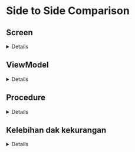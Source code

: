 # Side to Side Comparison

## Screen
<details>
  
**MVVM**
Screen yang Bulky.
Reduksi dimana-mana.
Prosedur yang tidak terdefinisi dengan jelas.

```kotlin
@OptIn(ExperimentalMaterial3Api::class)
@Composable
fun Registration(
    tncResult: Result<Any>? = null,
    gotoRegistrationTNC: () -> Unit = {},
    goToRegistrationForm: () -> Unit = {}
) {
    // data state
    val viewModel = viewModel { RegistrationViewModel() }
    val eligibilityState by viewModel.eligibility.collectAsStateWithLifecycle()
    val userInfoState by viewModel.userInfo.collectAsStateWithLifecycle()
    val registrationInquiry by viewModel.registrationInquiry.collectAsStateWithLifecycle()

    // ui state
    val isLoading by produceState(false, eligibilityState, userInfoState, registrationInquiry) {
        value = listOf(eligibilityState, userInfoState, registrationInquiry).any { it is VMState.Loading }
    }

    // note: TIDAK ADA GARANSI LAUNCH EFFECT AKAN TERLOKALISASI
    // serta TIDAK ADA GARANSI bahwa URUTAN LAUNCH EFFECT AKAN SESUAI URUTAN PROSEDUR

    LaunchedEffect(registrationInquiry) {
        when (registrationInquiry) {
            is VMState.Success -> {
                // data tidak dapat mengatakan intensi user,
                // oleh karena itu, pattern recognition / prediction perlu di lakukan untuk meyimpulkan keinginan user.

                // melakukan prediksi intensi user (dummy)
                // ... done

                // kesimpulan = user ingin melakukan registrasi
                // menjalankan prosedur ke 5

                goToRegistrationForm.invoke()
            }

            else -> {

            }
        }
    }

    LaunchedEffect(eligibilityState) {
        when (eligibilityState) {
            is VMState.Success<*> -> {
                // data tidak dapat mengatakan intensi user,
                // oleh karena itu, pattern recognition / prediction perlu di lakukan untuk meyimpulkan keinginan user.

                // melakukan prediksi intensi user (dummy)
                // ... done

                // kesimpulan = user ingin melakukan registrasi
                // menjalankan prosedur ke 2

                gotoRegistrationTNC.invoke()
            }

            else -> {}
        }
    }

    // SEBUAH PROSEDUR YANG MERUSAK LOKALISASI LAUNCH EFEK
    val sebuahReduksiYangSangatPentingDanHarusBeradaDisini = remember { derivedStateOf { Unit } }
    val sebuahReduksiYangSangatPentingDanHarusBeradaDisini2 = remember { derivedStateOf { Unit } }
    val sebuahReduksiYangSangatPentingDanHarusBeradaDisini3 = remember { derivedStateOf { Unit } }
    val sebuahReduksiYangSangatPentingDanHarusBeradaDisini4 = remember { derivedStateOf { Unit } }

    LaunchedEffect(userInfoState) {
        when (userInfoState) {
            is VMState.Success -> {
                // data tidak dapat mengatakan intensi user,
                // oleh karena itu, pattern recognition / prediction perlu di lakukan untuk meyimpulkan keinginan user.

                // melakukan prediksi intensi user (dummy)
                // ... done

                // kesimpulan = user ingin melakukan registrasi
                // menjalankan prosedur ke 4

                viewModel.inquiryRegistration()
            }

            else -> {

            }
        }
    }

    LaunchedEffect(Unit) {
        // SEBUAH LAUNCH EFFEK YANG TIDAK RELEVAN
        // YANG KARENA BANYAK FAKTOR BERADA DISINI
    }

    LaunchedEffect(Unit) {
        // SEBUAH LAUNCH EFFEK YANG TIDAK RELEVAN
        // YANG KARENA BANYAK FAKTOR BERADA DISINI
    }

    LaunchedEffect(tncResult) {
        when {
            tncResult?.isSuccess == true -> {
                // data tidak dapat mengatakan intensi user,
                // oleh karena itu, pattern recognition / prediction perlu di lakukan untuk meyimpulkan keinginan user.

                // melakukan prediksi intensi user (dummy)
                // ... done

                // kesimpulan = user ingin melakukan registrasi
                // menjalankan prosedur ke 3

                viewModel.getUserInfo()
            }
        }
    }

    Scaffold(
        topBar = {
            TopAppBar(
                title = {
                    Text("Registration")
                }
            )
        }
    ) { padding ->
        Box(
            modifier = Modifier
                .fillMaxSize()
                .padding(padding)
        ) {
            Button(
                modifier = Modifier.align(Alignment.Center),
                enabled = !isLoading,
                onClick = {
                    // UI tidak mengatakan intensi user
                    // procedure invocation 1 get eligibility

                    // lihat pada catatan tambahan
                    // isUserWantToRegister.value = true
                    viewModel.getEligibility()
                }
            ) {
                if (isLoading) {
                    CircularProgressIndicator()
                } else {
                    Text("Registration")
                }
            }
        }
    }
}
```

**MVVMI**
Screen lebih sederhana dan proses handling yang indentikal memungkinkan ekstraksi lebih jauh jika diperlukan.
Tidak ada reduksi internal, menghilangkan sepenuhnya ketergantungan UI dengan domain entity.
Mengurangi variant dari komponent ui dengan signifikan.

```kotlin
internal data class UISTate(
    val isSubmitButtonEnabled: Boolean = true,
    val isShowSubmitButtonLoading: Boolean = false
)

@OptIn(ExperimentalMaterial3Api::class)
@Composable
fun Registration(
    intent: RegistrationIntent? = null,
    onIntent: (RegistrationIntent) -> Unit = {},
    onHandled: () -> Unit = {}
) {
    val scope = rememberCoroutineScope()
    val viewModel = viewModel { RegistrationViewModel() }
    val uisTate by viewModel.uiState.collectAsStateWithLifecycle()

    // new incoming intent
    LaunchedEffect(intent) {
        when (intent) {
            is RegistrationIntent.Registration -> {
                viewModel.onIntent(intent)
                onHandled.invoke()
            }

            else -> {}
        }
    }

    // feed back intent from viewmodel
    val viewModelIntent by viewModel.intent.collectAsStateWithLifecycle()

    LaunchedEffect(viewModelIntent) {
        val intent = viewModelIntent

        when (intent) {
            is RegistrationIntent.DoRegistrationTNC,
            is RegistrationIntent.GoToRegistrationForm -> {
                onIntent.invoke(intent)
                viewModel.onHandled()
            }

            else -> {}
        }
    }

    Scaffold(
        topBar = {
            TopAppBar(
                title = {
                    Text("Registration")
                }
            )
        }
    ) { padding ->
        Box(
            modifier = Modifier
                .fillMaxSize()
                .padding(padding)
        ) {
            Button(
                modifier = Modifier.align(Alignment.Center),
                enabled = uisTate.isSubmitButtonEnabled,
                onClick = {
                    scope.launch {
                        viewModel.onIntent(RegistrationIntent.Registration())
                    }
                }
            ) {
                if (uisTate.isShowSubmitButtonLoading) {
                    CircularProgressIndicator()
                } else {
                    Text("Registration")
                }
            }
        }
    }
}
```

</details>

## ViewModel

<details>

**MVVM**
Viewmodel lebih sederhana.

note: Dalam pattern MVVM; Viewmodel tidak boleh menyimpan UIState(pada prakteknya sering dilakukan), tidak boleh mengontrol UI (pada prakteknya sering dilakukan), dan tidak boleh mengandung prosedur UI (pada prakteknya sering dilakukan).

```kotlin
class RegistrationViewModel(
    private val interactor: RegistrationInteractor = RegistrationInteractorImpl()
) : ViewModel() {
    val eligibility: StateFlow<VMState<Any>>
        field = initIdle()

    fun getEligibility() {
        eligibility.update { VMState.Loading }
        viewModelScope.launch {
            val result = interactor.getEligibility()
                .fold(
                    onSuccess = {
                        VMState.Success(it)
                    },
                    onFailure = {
                        VMState.Failed(Exception(it))
                    }
                )
            eligibility.update { result }
        }
    }

    val userInfo: StateFlow<VMState<Any>>
        field = initIdle()

    fun getUserInfo() {
        userInfo.update { VMState.Loading }
        viewModelScope.launch {
            val result = interactor.getUserInfo()
                .fold(
                    onSuccess = {
                        VMState.Success(it)
                    },
                    onFailure = {
                        VMState.Failed(Exception(it))
                    }
                )
            userInfo.update { result }
        }
    }

    val registrationInquiry: StateFlow<VMState<Any>>
        field = initIdle()

    fun inquiryRegistration() {
        registrationInquiry.update { VMState.Loading }
        viewModelScope.launch {
            val result = interactor.getRegistrationInquiry()
                .fold(
                    onSuccess = {
                        VMState.Success(it)
                    },
                    onFailure = {
                        VMState.Failed(Exception(it))
                    }
                )
            registrationInquiry.update { result }
        }
    }
}
```

**MVVMI**
Viewmodel menghandle prosedur (bukan mengontrol) dan hoisting ui state (opsional).
Reduksi Data API didelegasikan pada Interaktor.

```kotlin
class RegistrationViewModel : ViewModel(), RegistrationInteractor by RegistrationInteractorImpl() {

    internal val uiState: StateFlow<UISTate>
        field = MutableStateFlow(UISTate())

    internal val intent: StateFlow<RegistrationIntent?>
        field = MutableStateFlow<RegistrationIntent?>(null)

    fun onHandled() {
        intent.update { null }
    }

    suspend fun onIntent(intent: RegistrationIntent) {
        when (intent) {
            is RegistrationIntent.Registration -> {
                onRegistrationIntent(intent)
            }

            else -> {

            }
        }
    }

    suspend fun onRegistrationIntent(data: RegistrationIntent.Registration) {

        // reduce ui state
        uiState.update {
            it.copy(
                isSubmitButtonEnabled = false,
                isShowSubmitButtonLoading = true
            )
        }

        // procedure 1: check for eligibility
        requireNotNull(data.eligibilityData) {
            val eligibilityData = withContext(Dispatchers.IO) { getEligibility() }

            // handle failure
            eligibilityData.onFailure { e ->
                onRegistrationFailed(e, data)
            }

            // loop back to reprocess
            eligibilityData.onSuccess {
                onRegistrationIntent(data.copy(eligibilityData = it))
            }

            return
        }

        // check for eligibility in real scenario
        // require(data.eligibilityData.isEligible == true) {
        //
        //     // reduce ui state
        //     uiState.update {
        //         it.copy(
        //             isSubmitButtonEnabled = true,
        //             isShowSubmitButtonLoading = false
        //         )
        //     }
        //
        //     // propagate feeding back intent with result
        //     intent.update {
        //         data.copy(
        //             intentResult = Result.failure(InEligibleException)
        //         )
        //     }
        //
        //     return
        // }

        // procedure 2: check for tnc
        requireNotNull(data.tncResult) {
            // cannot handle this, feeding back to sender
            intent.update {
                RegistrationIntent.DoRegistrationTNC(data)
            }
            return
        }

        // procedure 3: check for user info
        requireNotNull(data.userInfo) {
            val userInfo = withContext(Dispatchers.IO) { getUserInfo() }

            // handle failure
            userInfo.onFailure { e ->
                onRegistrationFailed(e, data)
            }

            // loop back to reprocess
            userInfo.onSuccess {
                onRegistrationIntent(data.copy(userInfo = it))
            }

            return
        }

        // procedure 4 : check for registrationInquiry then go to form
        requireNotNull(data.registrationInquiry) {
            val inquiryData = withContext(Dispatchers.IO) { getRegistrationInquiry() }

            // handle failure
            inquiryData.onFailure { e ->
                onRegistrationFailed(e, data)
            }

            // handle success
            // return GoToRegistration Form
            inquiryData.onSuccess { inquiryData ->
                onRegistrationIntent(data.copy(registrationInquiry = inquiryData))
            }

            return
        }

        // finally all procedure is passed
        // dismiss loading
        uiState.update {
            it.copy(
                isSubmitButtonEnabled = true,
                isShowSubmitButtonLoading = false
            )
        }

        // send new intent to client to continue procedure
        intent.update {
            RegistrationIntent.GoToRegistrationForm(data)
        }
    }

    private fun onRegistrationFailed(e: Throwable, data: RegistrationIntent.Registration) {
        // reduce ui state
        uiState.update {
            it.copy(
                isSubmitButtonEnabled = true,
                isShowSubmitButtonLoading = false
            )
        }

        // propagate feeding back intent with result
        intent.update {
            data.copy(
                intentResult = Result.failure(e)
            )
        }
    }
}
```
</details>

## Procedure
<details>

**MVVM**
Publisher-Subscriber Pattern membuat proses dari sebuah prosedur tersebar dan tidak terlokalisasi.

```kotlin
    // data state
    val viewModel = viewModel { RegistrationViewModel() }
    val eligibilityState by viewModel.eligibility.collectAsStateWithLifecycle()
    val userInfoState by viewModel.userInfo.collectAsStateWithLifecycle()
    val registrationInquiry by viewModel.registrationInquiry.collectAsStateWithLifecycle()

    // ui state
    val isLoading by produceState(false, eligibilityState, userInfoState, registrationInquiry) {
        value = listOf(eligibilityState, userInfoState, registrationInquiry).any { it is VMState.Loading }
    }

    // note: TIDAK ADA GARANSI LAUNCH EFFECT AKAN TERLOKALISASI
    // serta TIDAK ADA GARANSI bahwa URUTAN LAUNCH EFFECT AKAN SESUAI URUTAN PROSEDUR

    LaunchedEffect(registrationInquiry) {
        when (registrationInquiry) {
            is VMState.Success -> {
                // data tidak dapat mengatakan intensi user,
                // oleh karena itu, pattern recognition / prediction perlu di lakukan untuk meyimpulkan keinginan user.

                // melakukan prediksi intensi user (dummy)
                // ... done

                // kesimpulan = user ingin melakukan registrasi
                // menjalankan prosedur ke 5

                goToRegistrationForm.invoke()
            }

            else -> {

            }
        }
    }

    LaunchedEffect(eligibilityState) {
        when (eligibilityState) {
            is VMState.Success<*> -> {
                // data tidak dapat mengatakan intensi user,
                // oleh karena itu, pattern recognition / prediction perlu di lakukan untuk meyimpulkan keinginan user.

                // melakukan prediksi intensi user (dummy)
                // ... done

                // kesimpulan = user ingin melakukan registrasi
                // menjalankan prosedur ke 2

                gotoRegistrationTNC.invoke()
            }

            else -> {}
        }
    }

    // SEBUAH PROSEDUR YANG MERUSAK LOKALISASI LAUNCH EFEK
    val sebuahReduksiYangSangatPentingDanHarusBeradaDisini = remember { derivedStateOf { Unit } }
    val sebuahReduksiYangSangatPentingDanHarusBeradaDisini2 = remember { derivedStateOf { Unit } }
    val sebuahReduksiYangSangatPentingDanHarusBeradaDisini3 = remember { derivedStateOf { Unit } }
    val sebuahReduksiYangSangatPentingDanHarusBeradaDisini4 = remember { derivedStateOf { Unit } }

    LaunchedEffect(userInfoState) {
        when (userInfoState) {
            is VMState.Success -> {
                // data tidak dapat mengatakan intensi user,
                // oleh karena itu, pattern recognition / prediction perlu di lakukan untuk meyimpulkan keinginan user.

                // melakukan prediksi intensi user (dummy)
                // ... done

                // kesimpulan = user ingin melakukan registrasi
                // menjalankan prosedur ke 4

                viewModel.inquiryRegistration()
            }

            else -> {

            }
        }
    }

    LaunchedEffect(Unit) {
        // SEBUAH LAUNCH EFFEK YANG TIDAK RELEVAN
        // YANG KARENA BANYAK FAKTOR BERADA DISINI
    }

    LaunchedEffect(Unit) {
        // SEBUAH LAUNCH EFFEK YANG TIDAK RELEVAN
        // YANG KARENA BANYAK FAKTOR BERADA DISINI
    }

    LaunchedEffect(tncResult) {
        when {
            tncResult?.isSuccess == true -> {
                // data tidak dapat mengatakan intensi user,
                // oleh karena itu, pattern recognition / prediction perlu di lakukan untuk meyimpulkan keinginan user.

                // melakukan prediksi intensi user (dummy)
                // ... done

                // kesimpulan = user ingin melakukan registrasi
                // menjalankan prosedur ke 3

                viewModel.getUserInfo()
            }
        }
    }

```

**MVVMI**

Prosedur diproses dalam 1 method, minim transaksi screen-viewmodel yang tidak perlu
```kotlin
    suspend fun onRegistrationIntent(data: RegistrationIntent.Registration) {

        // reduce ui state
        uiState.update {
            it.copy(
                isSubmitButtonEnabled = false,
                isShowSubmitButtonLoading = true
            )
        }

        // procedure 1: check for eligibility
        requireNotNull(data.eligibilityData) {
            val eligibilityData = withContext(Dispatchers.IO) { getEligibility() }

            // handle failure
            eligibilityData.onFailure { e ->
                onRegistrationFailed(e, data)
            }

            // loop back to reprocess
            eligibilityData.onSuccess {
                onRegistrationIntent(data.copy(eligibilityData = it))
            }

            return
        }

        // check for eligibility in real scenario
        // require(data.eligibilityData.isEligible == true) {
        //
        //     // reduce ui state
        //     uiState.update {
        //         it.copy(
        //             isSubmitButtonEnabled = true,
        //             isShowSubmitButtonLoading = false
        //         )
        //     }
        //
        //     // propagate feeding back intent with result
        //     intent.update {
        //         data.copy(
        //             intentResult = Result.failure(InEligibleException)
        //         )
        //     }
        //
        //     return
        // }

        // procedure 2: check for tnc
        requireNotNull(data.tncResult) {
            // cannot handle this, feeding back to sender
            intent.update {
                RegistrationIntent.DoRegistrationTNC(data)
            }
            return
        }

        // procedure 3: check for user info
        requireNotNull(data.userInfo) {
            val userInfo = withContext(Dispatchers.IO) { getUserInfo() }

            // handle failure
            userInfo.onFailure { e ->
                onRegistrationFailed(e, data)
            }

            // loop back to reprocess
            userInfo.onSuccess {
                onRegistrationIntent(data.copy(userInfo = it))
            }

            return
        }

        // procedure 4 : check for registrationInquiry then go to form
        requireNotNull(data.registrationInquiry) {
            val inquiryData = withContext(Dispatchers.IO) { getRegistrationInquiry() }

            // handle failure
            inquiryData.onFailure { e ->
                onRegistrationFailed(e, data)
            }

            // handle success
            // return GoToRegistration Form
            inquiryData.onSuccess { inquiryData ->
                onRegistrationIntent(data.copy(registrationInquiry = inquiryData))
            }

            return
        }

        // finally all procedure is passed
        // dismiss loading
        uiState.update {
            it.copy(
                isSubmitButtonEnabled = true,
                isShowSubmitButtonLoading = false
            )
        }

        // send new intent to client to continue procedure
        intent.update {
            RegistrationIntent.GoToRegistrationForm(data)
        }
    }

```

</details>

## Kelebihan dak kekurangan
<details>

**MVVM**
Kelebihan
- Lebih sedikit kode pada viewmodel.
- Lebih sedikit objek essensial (+ lebih sedikit membebani effort pengkodean).
- Pada dasarnya Tidak memerlukan interaktor (viewmodel langsung bekerja sebagai decoupler view dan model, dan reducer dari Data Layer API).
- viewmodel lebih sederhana.
- menerapkan prinsib viewmodel sesuai design dari ViewModel object (sebagai decoupler view dan model) menggunakan Publisher-Subscriber Pattern.
- Mudah dibuat dan dipahami oleh developer pemula.

Kekurangan
- Tidak ada yang bisa mengatakan intensi dari proses yang sedang berjalan.
- Kontrol UI bersifat Implicit (Di dalam UI dan tidak bisa dipisahkan atau diinterupsi tanpa memodifikasi ui itu sendiri).
- Reduksi data menjadi UI state terjadi dimana-mana (tersebar) membuat ketergantungan berat pada domain entity.
- Variant Wildfire. Karena ketergantungan pada domain Entity, membuat variant dari komponent cenderung meningkat jumlahnya sesuai jumlah konteks dan kombinasi konteks.
- **Sulit dimaintain.** Publisher-Subscriber Pattern membuat Prosedur tersebar pada UI/Activity tanpa definisi dan kontrak yang jelas.
- Prosedur tidak sekuensial, bolak-balik, tersebar, dan tidak ada garansi urutan yang bisa dipahami sekali lihat. Dalam kasus Jetpack compose, prosedural call sangatlah rumit, karena urutan prosedur akan mempengaruhi lifecycle dari composable object.
- Pembatalan prosedur mungkin sangat rumit dan harus memperhatikan baik2 semua edgcase, flags, dan buffer terhandle dengan benar di setiap step dari prosedur.
- UI cenderung Bulky dan kompleks.
- Volatilitas tinggi.
- Resiko perubahan prosedur tinggi akibat tidak adanya definisi prosedur yang jelas, dan volatilitas tinggi.
- Mutabilitias tinggi. Publisher yang volatile jika tidak dihandle dengan sangat baik.
- Kemungkinan besar perlu flag-flag untuk membantu prosedur mendefinisikan intensi dan mengamankan step pada prosedur.
- Tidak ada bagian kode yang bisa mengatakan apa proses yang sedang terjadi dan apa intensi dari proses. Misal ketika ui mengdapatkan data dari viewmodel data Publisher, ui tidak bisa secara langsung mengatakan untuk apa data itu, dan data itu sendiri juga tidak bisa mengatakannya. Serangkaian proses diperlukan untuk menentukan apa intensi dari data itu dan apa proses selanjutnya.

**MVVMI**
Kelebihan
- (+) Lebih Robust, pemisahan tanggung jawab yang lebih baik.
- Intent object dapat merepresentasikan intensi, membawa data, mendefinisikan abstrak prosedur, dan hasil dari intensi itu sendiri,
  - Flagging tidak di perlukan.
  - Prosedur terdefinisi dengan baik karena Intent objek membawa kontrak abstrak dari prosedur.
  - State dari prosedur terdefinisi dengan jelas.
  - Prosedur mudah dibatalkan.
  - Kontrol prosedur terlokalisasi dengan lebih baik.
  - Men-suspend, membatalkan, melanjutkan kembali, memindahkan/mendelegasikan prosedur mudah dilakukan.
  - Modifikasi prosedur yang lebih mudah dan minim side effect.
  - Prosedur bahkan bisa di transfer kemana saja dengan mudah dengan mendelegasikan intent objek.
- **Lebih mudah di maintain.**
- Kontrol dari UI bersifat Explicit (Diluar UI, bisa didelegasikan (hoisting), diintervensi, dengan mudah)
- Interaktor memiliki makna yang lebih kuat (Pada mvvm reduksi API terjadi di 2 tempat, yaitu viewmodel dan interaktor).
- Explicit State UI. Dapat didelagasikan / dihoisting dengan mudah.
- Reduksi Model data menjadi UIState terjadi diluar UI (bisa di viewmodel atau di kontroller).
- Mutabilitas rendah. Karena menggunakan prinsib reduksi dan seluruh flow bersifat immutable.
- Volatilitas rendah. Kita tidak mengubah UI state (Mutate), akan tetapi mengeluarkan UIstate baru (Emmit). Tidak merubah variable tapi melakukan reduksi + emit.

Kekurangan
- (-) Lebih Robust. Lebih banyak objek esensial. Beban kognitif awal lebih tinggi bagi pemula. Namun akan membangung prinsib pemisahan tanggung jawab yang lebih baik.
- Paradigma yang belum umum. Mungkin perlu penyesuaian mindset dari Imperative ke Declarative. Menciptakan kesan kompleksitas tinggi bagi yang belum terbiasa.
</details>
